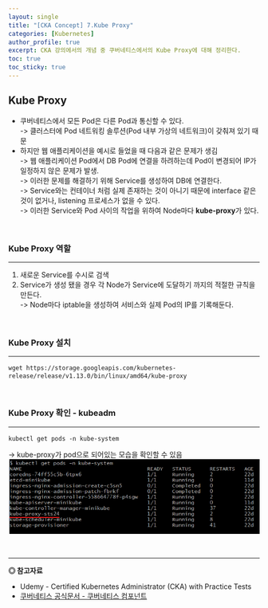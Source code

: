 ```yaml
---
layout: single
title: "[CKA Concept] 7.Kube Proxy"
categories: [Kubernetes]
author_profile: true
excerpt: CKA 강의에서의 개념 중 쿠버네티스에서의 Kube Proxy에 대해 정리한다. 
toc: true
toc_sticky: true
---
```


## Kube Proxy
- 쿠버네티스에서 모든 Pod은 다른 Pod과 통신할 수 있다.<br>
-> 클러스터에 Pod 네트워킹 솔루션(Pod 내부 가상의 네트워크)이 갖춰져 있기 때문
- 하지만 웹 애플리케이션을 예시로 들었을 때 다음과 같은 문제가 생김<br>
-> 웹 애플리케이션 Pod에서 DB Pod에 연결을 하려하는데 Pod이 변경되어 IP가 일정하지 않은 문제가 발생.<br>
-> 이러한 문제를 해결하기 위해 Service를 생성하여 DB에 연결한다.<br>
-> Service와는 컨테이너 처럼 실제 존재하는 것이 아니기 때문에 interface 같은 것이 없거나, listening 프로세스가 없을 수 있다.<br>
-> 이러한 Service와 Pod 사이의 작업을 위하여 Node마다 **kube-proxy**가 있다.

<br>

### Kube Proxy 역할
------------------
1. 새로운 Service를 수시로 검색
2. Service가 생성 됐을 경우 각 Node가 Service에 도달하기 까지의 적절한 규칙을 만든다.<br>
-> Node마다 iptable을 생성하여 서비스와 실제 Pod의 IP를 기록해둔다.
<br>

### Kube Proxy 설치
------------------

```shell
wget https://storage.googleapis.com/kubernetes-release/release/v1.13.0/bin/linux/amd64/kube-proxy
```


<br>

### Kube Proxy 확인 - kubeadm
------------------

```shell
kubectl get pods -n kube-system
```
-> kube-proxy가 pod으로 되어있는 모습을 확인할 수 있음
![kube-proxy](/assets/img/kubernetes/15_kube_proxy_1.png)

<br>

------------------
**◎ 참고자료**
- Udemy - Certified Kubernetes Administrator (CKA) with Practice Tests
- [쿠버네티스 공식문서 - 쿠버네티스 컴포넌트](https://kubernetes.io/ko/docs/concepts/overview/components/)